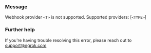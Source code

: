 
### Message
Webhook provider <code>&lt;T&gt;</code> is not supported.  Supported providers: [<code>&lt;TYPE&gt;</code>]

### Further help
If you're having trouble resolving this error, please reach out to [support@ngrok.com](mailto:support@ngrok.com?subject=Help%20with%20ERR_NGROK_1630)

